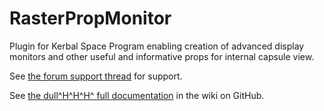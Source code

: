 # RasterPropMonitor

Plugin for Kerbal Space Program enabling creation of advanced display monitors and other useful and informative props for internal capsule view.

See [the forum support thread](http://forum.kerbalspaceprogram.com/index.php?/topic/105821-105-rasterpropmonitor-still-putting-the-a-in-iva-v0240-10-november-2015/) for support.

See [the dull^H^H^H^ full documentation](https://github.com/Mihara/RasterPropMonitor/wiki) in the wiki on GitHub.

